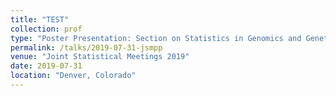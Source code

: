 ```yaml
---
title: "TEST"
collection: prof
type: "Poster Presentation: Section on Statistics in Genomics and Genetics"
permalink: /talks/2019-07-31-jsmpp
venue: "Joint Statistical Meetings 2019"
date: 2019-07-31
location: "Denver, Colorado"
---
```

